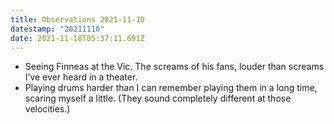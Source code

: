 ```yaml
---
title: Observations 2021-11-10
datestamp: "20211110"
date: 2021-11-18T05:37:11.691Z
---
```

- Seeing Finneas at the Vic. The screams of his fans, louder than screams I’ve ever heard in a theater.
- Playing drums harder than I can remember playing them in a long time, scaring myself a little. (They sound completely different at those velocities.)